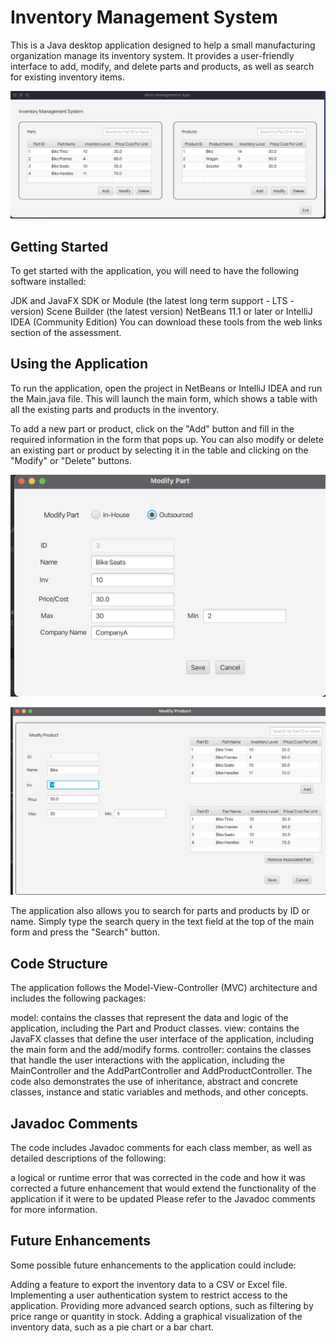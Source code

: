 # Inventory Management System

This is a Java desktop application designed to help a small manufacturing organization manage its inventory system. It provides a user-friendly interface to add, modify, and delete parts and products, as well as search for existing inventory items.

![main_form](https://github.com/mallen13/java-inventory-management-app/blob/master/main_app.png)

## Getting Started

To get started with the application, you will need to have the following software installed:

JDK and JavaFX SDK or Module (the latest long term support - LTS - version)
Scene Builder (the latest version)
NetBeans 11.1 or later or IntelliJ IDEA (Community Edition)
You can download these tools from the web links section of the assessment.

## Using the Application

To run the application, open the project in NetBeans or IntelliJ IDEA and run the Main.java file. This will launch the main form, which shows a table with all the existing parts and products in the inventory.

To add a new part or product, click on the "Add" button and fill in the required information in the form that pops up. You can also modify or delete an existing part or product by selecting it in the table and clicking on the "Modify" or "Delete" buttons.

![part_form](https://github.com/mallen13/java-inventory-management-app/blob/master/add_part.png)

![product_form](https://github.com/mallen13/java-inventory-management-app/blob/master/add_product.png)

The application also allows you to search for parts and products by ID or name. Simply type the search query in the text field at the top of the main form and press the "Search" button.

## Code Structure

The application follows the Model-View-Controller (MVC) architecture and includes the following packages:

model: contains the classes that represent the data and logic of the application, including the Part and Product classes.
view: contains the JavaFX classes that define the user interface of the application, including the main form and the add/modify forms.
controller: contains the classes that handle the user interactions with the application, including the MainController and the AddPartController and AddProductController.
The code also demonstrates the use of inheritance, abstract and concrete classes, instance and static variables and methods, and other concepts.

## Javadoc Comments

The code includes Javadoc comments for each class member, as well as detailed descriptions of the following:

a logical or runtime error that was corrected in the code and how it was corrected
a future enhancement that would extend the functionality of the application if it were to be updated
Please refer to the Javadoc comments for more information.

## Future Enhancements

Some possible future enhancements to the application could include:

Adding a feature to export the inventory data to a CSV or Excel file.
Implementing a user authentication system to restrict access to the application.
Providing more advanced search options, such as filtering by price range or quantity in stock.
Adding a graphical visualization of the inventory data, such as a pie chart or a bar chart.

